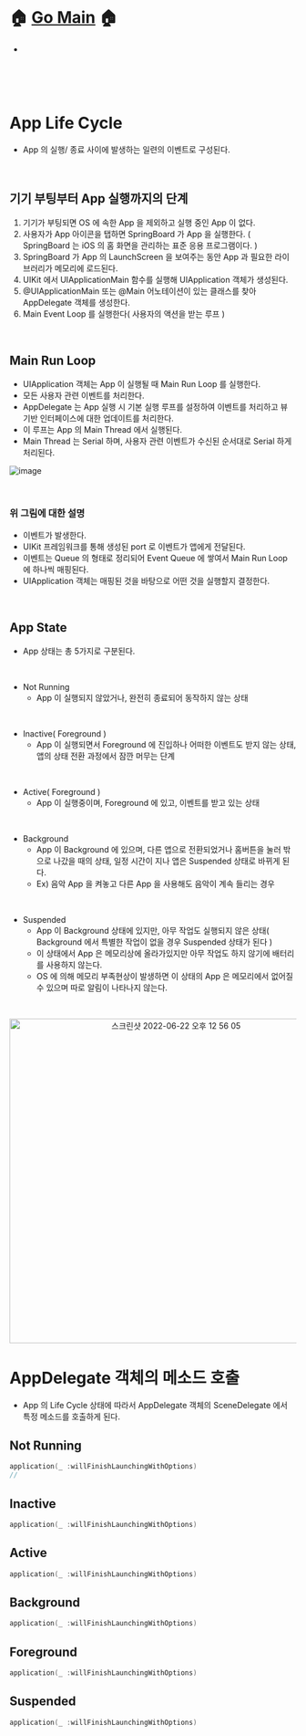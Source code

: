 # 🏠   [Go Main]()   🏠
- []()

<br><br><br>

# App Life Cycle
- App 의 실행/ 종료 사이에 발생하는 일련의 이벤트로 구성된다.

<br>

## 기기 부팅부터 App 실행까지의 단계
 1. 기기가 부팅되면 OS 에 속한 App 을 제외하고 실행 중인 App 이 없다.
 2. 사용자가 App 아이콘을 탭하면 SpringBoard 가 App 을 실행한다. ( SpringBoard 는 iOS 의 홈 화면을 관리하는 표준 응용 프로그램이다. )
 3. SpringBoard 가 App 의 LaunchScreen 을 보여주는 동안 App 과 필요한 라이브러리가 메모리에 로드된다.
 4. UIKit 에서 UIApplicationMain 함수를 실행해 UIApplication 객체가 생성된다.
 5. @UIApplicationMain 또는 @Main 어노테이션이 있는 클래스를 찾아 AppDelegate 객체를 생성한다.
 6. Main Event Loop 를 실행한다( 사용자의 액션을 받는 루프 )
<!-- - App 이 실행을 시작하고 Application Delegate 가 알림을 받는다.
- UIApplicationDelegate 프로토콜을 이용해서 App 의 실행, Back/Foreground 로 전환, App 종료, 푸시 알림 등 같은 사용자 이벤트에 대한 알림을 받는다.
- UIResponder 클래스를 이용해 사용자 이벤트에 응답할 수 있도록 한다. -->

<br>

## Main Run Loop
- UIApplication 객체는 App 이 실행될 때 Main Run Loop 를 실행한다.
- 모든 사용자 관련 이벤트를 처리한다.
- AppDelegate 는 App 실행 시 기본 실행 루프를 설정하여 이벤트를 처리하고 뷰 기반 인터페이스에 대한 업데이트를 처리한다.
- 이 루프는 App 의 Main Thread 에서 실행된다.
- Main Thread 는 Serial 하며, 사용자 관련 이벤트가 수신된 순서대로 Serial 하게 처리된다.

![image](https://user-images.githubusercontent.com/101554627/174982484-ce415d9e-84b0-4d80-b943-a88fb05e9535.png)

<br>

### 위 그림에 대한 설명
- 이벤트가 발생한다.
- UIKit 프레임워크를 통해 생성된 port 로 이벤트가 앱에게 전달된다.
- 이벤트는 Queue 의 형태로 정리되어 Event Queue 에 쌓여서 Main Run Loop 에 하나씩 매핑된다.
- UIApplication 객체는 매핑된 것을 바탕으로 어떤 것을 실행할지 결정한다.

<br>

## App State
- App 상태는 총 5가지로 구분된다.

<br>

- Not Running
  - App 이 실행되지 않았거나, 완전히 종료되어 동작하지 않는 상태

<br>

- Inactive( Foreground )
  - App 이 실행되면서 Foreground 에 진입하나 어떠한 이벤트도 받지 않는 상태, 앱의 상태 전환 과정에서 잠깐 머무는 단계

<br>

- Active( Foreground )
  - App 이 실행중이며, Foreground 에 있고, 이벤트를 받고 있는 상태

<br>

- Background
  - App 이 Background 에 있으며, 다른 앱으로 전환되었거나 홈버튼을 눌러 밖으로 나갔을 때의 상태, 일정 시간이 지나 앱은 Suspended 상태로 바뀌게 된다.
  - Ex) 음악 App 을 켜놓고 다른 App 을 사용해도 음악이 계속 들리는 경우

<br>

- Suspended
  - App 이 Background 상태에 있지만, 아무 작업도 실행되지 않은 상태( Background 에서 특별한 작업이 없을 경우 Suspended 상태가 된다 )
  - 이 상태에서 App 은 메모리상에 올라가있지만 아무 작업도 하지 않기에 배터리를 사용하지 않는다.
  - OS 에 의해 메모리 부족현상이 발생하면 이 상태의 App 은 메모리에서 없어질 수 있으며 따로 알림이 나타나지 않는다.

<br>

<p align="center">
  <img width="569" alt="스크린샷 2022-06-22 오후 12 56 05" src="https://user-images.githubusercontent.com/101554627/174940201-6a6831e1-ad13-4be3-813b-1628254d8c98.png">
 </p>
 
# AppDelegate 객체의 메소드 호출
- App 의 Life Cycle 상태에 따라서 AppDelegate 객체의 SceneDelegate 에서 특정 메소드를 호출하게 된다.

## Not Running 
```swift
application(_ :willFinishLaunchingWithOptions)
// 
```

## Inactive 
```swift
application(_ :willFinishLaunchingWithOptions)
```

## Active
```swift
application(_ :willFinishLaunchingWithOptions)
```

## Background
```swift
application(_ :willFinishLaunchingWithOptions)
```

## Foreground
```swift
application(_ :willFinishLaunchingWithOptions)
```

## Suspended
```swift
application(_ :willFinishLaunchingWithOptions)
```
